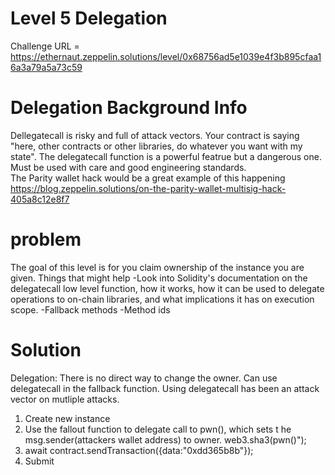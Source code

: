 # Level 5 Delegation

Challenge URL = https://ethernaut.zeppelin.solutions/level/0x68756ad5e1039e4f3b895cfaa16a3a79a5a73c59

# Delegation Background Info 
Dellegatecall is risky and full of attack vectors.
Your contract is saying "here, other contracts or other libraries, do whatever you want with my state".  The delegatecall function is a powerful featrue but a dangerous one.  Must be used with care and good engineering standards.  
The Parity wallet hack would be a great example of this happening  https://blog.zeppelin.solutions/on-the-parity-wallet-multisig-hack-405a8c12e8f7

# problem
The goal of this level is for you claim ownership of the instance you are given.
Things that might help
-Look into Solidity's documentation on the delegatecall low level function, how it works, how it can be used to delegate operations to on-chain libraries, and what implications it has on execution scope.
-Fallback methods
-Method ids


# Solution
Delegation:  There is no direct way to change the owner.  Can use delegatecall in the fallback function.  Using delegatecall has been an attack vector on mutliple attacks.     

1.  Create new instance
2.  Use the fallout function to delegate call to pwn(), which sets t he msg.sender(attackers wallet address) to owner.
     web3.sha3(pwn()");
3. await contract.sendTransaction({data:"0xdd365b8b"});
4.  Submit






